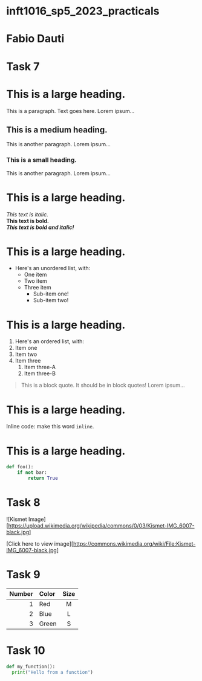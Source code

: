 # inft1016_sp5_2023_practicals

# Fabio Dauti

# Task 7

# This is a large heading.
This is a paragraph. Text goes here. Lorem ipsum...

## This is a medium heading.
This is another paragraph. Lorem ipsum...

### This is a small heading.
This is another paragraph. Lorem ipsum...

# This is a large heading.
*This text is italic.*  
**This text is bold.**  
***This text is bold and italic!***  
# This is a large heading.  
* Here's an unordered list, with:
  * One item
  * Two item
  * Three item
    * Sub-item one!
    * Sub-item two!

# This is a large heading.  
1. Here's an ordered list, with:
2. Item one
3. Item two
4. Item three
   1. Item three-A
   2. Item three-B

> This is a block quote. It should be in block quotes! Lorem ipsum...

# This is a large heading.  
Inline code: make this word `inline`.  
# This is a large heading.

```python
def foo():
    if not bar:
        return True 
```

# Task 8

![Kismet Image][https://upload.wikimedia.org/wikipedia/commons/0/03/Kismet-IMG_6007-black.jpg]


[Click here to view image][https://commons.wikimedia.org/wiki/File:Kismet-IMG_6007-black.jpg]



# Task 9

| Number | Color | Size |
| ------:|:----- |:----:|
| 1      | Red   | M    |
| 2      | Blue  | L    |
| 3      | Green | S    |

# Task 10

```python
def my_function():
  print("Hello from a function")
```


[def]: https://commons.wikimedia.org/wiki/File:Kismet-IMG_6007-black.jpg
[def2]: https://upload.wikimedia.org/wikipedia/commons/0/03/Kismet-IMG_6007-black.jpg